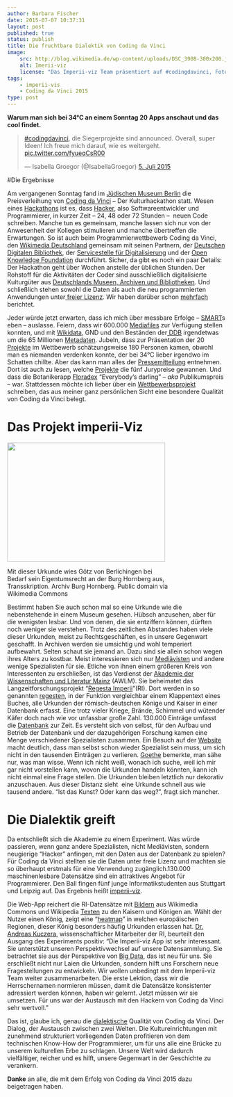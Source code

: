 ```yaml
---
author: Barbara Fischer
date: 2015-07-07 10:37:31
layout: post
published: true
status: publish
title: Die fruchtbare Dialektik von Coding da Vinci
image: 
    src: http://blog.wikimedia.de/wp-content/uploads/DSC_3908-300x200.jpg
    alt: Imerii-viz
    license: "Das Imperii-viz Team präsentiert auf #codingdavinci, Foto <a href='https://creativecommons.org/licenses/by/3.0/de/'>CC BY</a> Coding da Vinci von Thomas Nitz"
tags:
    - imperii-vis
    - Coding da Vinci 2015
type: post
---
```

<p><strong>Warum man sich bei 34°C an einem Sonntag 20 Apps anschaut und das cool findet.</strong></p>

<div class="center-block">
<blockquote class="twitter-tweet center-block" lang="de"><p lang="de" dir="ltr"><a href="https://twitter.com/hashtag/codingdavinci?src=hash">#codingdavinci</a>, die Siegerprojekte sind announced. Overall, super Ideen! Ich freue mich darauf, wie es weitergeht. <a href="http://t.co/fyueqCsR00">pic.twitter.com/fyueqCsR00</a></p>&mdash; Isabella Groegor (@IsabellaGroegor) <a href="https://twitter.com/IsabellaGroegor/status/617771888836743168">5. Juli 2015</a></blockquote>
<script async src="//platform.twitter.com/widgets.js" charset="utf-8"></script>
</div>

#Die Ergebnisse
<p>Am vergangenen Sonntag fand im <a href="https://de.wikipedia.org/wiki/J%C3%BCdisches_Museum_Berlin">Jüdischen Museum Berlin</a> die Preisverleihung von <a href="http://codingdavinci.de/">Coding da Vinci</a> – Der Kulturhackathon statt. Wesen eines <a href="https://de.wikipedia.org/wiki/Hackathon">Hackathons</a> ist es, dass <a href="https://de.wikipedia.org/wiki/Hacker">Hacker</a>, also Softwareentwickler und Programmierer, in kurzer Zeit – 24, 48 oder 72 Stunden – &nbsp;neuen Code schreiben. Manche tun es gemeinsam, manche lassen sich nur von der Anwesenheit der Kollegen stimulieren und manche übertreffen die Erwartungen. So ist auch beim Programmierwettbewerb Coding da Vinci, den <a href="https://www.wikimedia.de/wiki/Hauptseite">Wikimedia Deutschland</a> gemeinsam mit seinen Partnern, der <a href="https://www.deutsche-digitale-bibliothek.de/?lang=en">Deutschen Digitalen Bibliothek</a>, der <a href="http://www.servicestelle-digitalisierung.de/">Servicestelle für Digitalisierung</a> und der <a href="http://okfn.de/">Open Knowledge Foundation</a> durchführt. Sicher, da gibt es noch ein paar Details: Der Hackathon geht über Wochen anstelle der üblichen Stunden. Der Rohstoff für die Aktivitäten der Coder sind ausschließlich digitalisierte Kulturgüter aus <a href="http://codingdavinci.de/daten/">Deutschlands Museen, Archiven und Bibliotheken</a>. Und schließlich stehen sowohl die Daten als auch die neu programmierten Anwendungen unter<a href="https://de.wikipedia.org/wiki/Freie_Lizenz"> freier Lizenz</a>. Wir haben darüber schon <a href="http://blog.wikimedia.de/2015/04/28/beschraenkt-euch-nicht-denkt-nach-vorne-coding-da-vinci-2015-startet-fulminant/">mehrfach</a> berichtet.</p>

<p>Jeder würde jetzt erwarten, dass ich mich über messbare Erfolge – <a href="https://de.wikipedia.org/wiki/SMART_(Projektmanagement)">SMART</a>s eben – auslasse. Feiern, dass wir 600.000 <a href="http://codingdavinci.de/daten/">Mediafiles</a> zur Verfügung stellen konnten, und mit <a href="https://www.wikidata.org/">Wikidata</a>, GND und den Beständen der<a href="https://www.deutsche-digitale-bibliothek.de/?lang=en"> DDB</a> irgendetwas um die 65 Millionen <a href="https://de.wikipedia.org/wiki/Metadaten">Metadaten</a>. Jubeln, dass zur Präsentation der 20 <a href="http://codingdavinci.de/projekte/">Projekte</a> im Wettbewerb schätzungsweise 180 Personen kamen, obwohl man es niemanden verdenken konnte, der bei 34°C lieber irgendwo im Schatten chillte. Aber das kann man alles der <a href="http://codingdavinci.de/downloads/pm-preisverleihung-2015.pdf">Pressemitteilung</a> entnehmen. Dort ist auch zu lesen, welche <a href="http://codingdavinci.de/#aktuelles">Projekte</a> die fünf Jurypreise gewannen. Und dass die Botanikerapp <a href="http://wesuku.de/floradex/www/">Floradex</a> “Everybody’s darling” – <i>aka</i> Publikumspreis – war.&nbsp;Stattdessen möchte ich lieber über ein <a href="http://codingdavinci.de/projekte/">Wettbewerbsprojekt</a> schreiben, das aus meiner ganz persönlichen Sicht eine besondere Qualität von Coding da Vinci belegt.</p>

<p><span id="more-22314"></span></p>

<h1>Das Projekt imperii-Viz</h1>

<div style="width: 374px" class="block-left"><a href="https://commons.wikimedia.org/wiki/File%3ALehensurkunde_G%C3%B6tz_von_Berlichingen_Burg_Hornberg.jpg"><img class="" src="https://upload.wikimedia.org/wikipedia/commons/c/c1/Lehensurkunde_G%C3%B6tz_von_Berlichingen_Burg_Hornberg.jpg" alt="" width="364" height="274"></a><p class="wp-caption-text">Mit dieser Urkunde wies Götz von Berlichingen bei Bedarf sein Eigentumsrecht an der Burg Hornberg aus, Transskription. Archiv Burg Hornberg. Public domain via Wikimedia Commons</p></div>

<p>Bestimmt haben Sie auch schon mal so eine Urkunde wie die nebenstehende in einem Museum gesehen. Hübsch anzusehen, aber für die wenigsten lesbar. Und von denen, die sie entziffern können, dürften noch weniger sie verstehen. Trotz des zeitlichen Abstandes haben viele dieser Urkunden, meist zu Rechtsgeschäften, es in unsere Gegenwart geschafft. In Archiven werden sie umsichtig und wohl temperiert aufbewahrt. Selten schaut sie jemand an. Dazu sind sie allein schon wegen ihres Alters zu kostbar. Meist interessieren sich nur <a href="https://de.wikipedia.org/wiki/Medi%C3%A4vistik">Mediävisten</a> und andere wenige Spezialisten für sie. Etliche von ihnen einem größeren Kreis von Interessenten zu erschließen, ist das Verdienst der <a href="https://de.wikipedia.org/wiki/Akademie_der_Wissenschaften_und_der_Literatur_Mainz">Akademie der Wissenschaften und Literatur Mainz</a> (AWLM). Sie beheimatet das Langzeitforschungsprojekt “<a href="https://de.wikipedia.org/wiki/Regesta_Imperii">Regesta Imperii</a>”(RI). Dort werden in so genannten <a href="https://de.wikipedia.org/wiki/Regest">regesten</a>, in der Funktion vergleichbar einem Klappentext eines Buches, alle Urkunden der römisch-deutschen Könige und Kaiser in einer Datenbank erfasst. Eine trotz vieler Kriege, Brände, Schimmel und wütender Käfer doch nach wie vor unfassbar große Zahl. 130.000 Einträge umfasst die <a href="http://www.regesta-imperii.de/regesten/suche.html">Datenbank</a> zur Zeit. Es versteht sich von selbst, für den Aufbau und Betrieb der Datenbank und der dazugehörigen Forschung kamen eine Menge verschiedener Spezialisten zusammen. Ein Besuch auf der <a href="http://www.regesta-imperii.de/startseite.html">Website</a> macht deutlich, dass man selbst schon wieder Spezialist sein muss, um sich nicht in den tausenden Einträgen zu verlieren. <a href="https://de.wikiquote.org/wiki/Johann_Wolfgang_von_Goethe#Briefe_und_Gespr.C3.A4che">Goethe</a> bemerkte, man sähe nur, was man wisse. Wenn ich nicht weiß, wonach ich suche, weil ich mir gar nicht vorstellen kann, wovon die Urkunden handeln könnten, kann ich nicht einmal eine Frage stellen. Die Urkunden bleiben letztlich nur dekorativ anzuschauen. Aus dieser Distanz sieht &nbsp;eine Urkunde schnell aus wie tausend andere. “Ist das Kunst? Oder kann das weg?”, fragt sich mancher.</p>

<h1>Die Dialektik greift</h1>

<p>Da entschließt sich die Akademie&nbsp;zu einem Experiment. Was würde passieren, wenn ganz andere Spezialisten, nicht Mediävisten, sondern neugierige “Hacker” anfingen, mit den Daten aus der Datenbank zu&nbsp;spielen? Für Coding da Vinci stellten sie die Daten unter freie Lizenz und machten sie so überhaupt erstmals für eine Verwendung zugänglich.130.000 maschinenlesbare Datensätze sind ein attraktives Angebot für Programmierer. Den Ball fingen fünf junge Informatikstudenten aus Stuttgart und Leipzig auf. Das Ergebnis heißt <a href="http://imperii-viz.de/">imperii-viz</a>.</p>

<p>Die Web-App reichert die RI-Datensätze mit <a href="https://commons.wikimedia.org/wiki/File%3AKonrad_III_Miniatur_13_Jahrhundert.jpg">Bildern</a> aus Wikimedia Commons und Wikipedia <a href="https://de.wikipedia.org/wiki/Konrad_III._%28HRR%29">Texten</a> zu den Kaisern und Königen an. Wählt der Nutzer einen König, zeigt eine “<a href="https://de.wikipedia.org/wiki/Heatmap">heatmap</a>” in welchen europäischen Regionen, dieser König besonders häufig Urkunden erlassen hat. <a href="http://mittelalter.hypotheses.org/3492">Dr. Andreas Kuczera</a>, wissenschaftlicher Mitarbeiter der RI, beurteilt den Ausgang des Experiments positiv: “Die Imperii-viz App ist sehr interessant. Sie unterstützt unseren Perspektivwechsel auf unsere Datensammlung. Sie betrachtet sie aus der Perspektive von <a href="https://de.wikipedia.org/wiki/Big_Data">Big Data</a>, das ist neu für uns.&nbsp;Sie erschließt nicht nur Laien die Urkunden, sondern hilft uns Forschern neue Fragestellungen zu entwickeln. Wir wollen unbedingt mit dem Imperii-viz Team weiter zusammenarbeiten. Die erste Lektion, dass wir die Herrschernamen normieren müssen, damit die Datensätze konsistenter adressiert werden können, haben wir gelernt. Jetzt müssen wir sie umsetzen. Für uns war der Austausch mit den Hackern von Coding da Vinci sehr wertvoll.”</p>

<p>Das ist, glaube ich, genau die <a href="https://de.wikipedia.org/wiki/Dialektik">dialektische</a> Qualität von Coding da Vinci. Der Dialog, der Austausch zwischen zwei Welten. Die Kultureinrichtungen mit zunehmend strukturiert vorliegenden Daten profitieren von dem technischen Know-How der Programmierer, um für uns alle eine Brücke zu unserem kulturellen Erbe zu schlagen. Unsere Welt wird dadurch vielfältiger, reicher und es hilft, unsere Gegenwart in der Geschichte zu verankern.</p>

<p><strong>Danke</strong> an alle, die mit dem Erfolg von Coding da Vinci 2015 dazu beigetragen haben.</p>